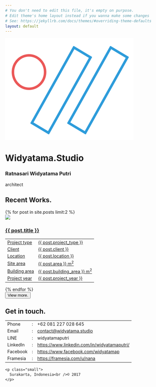 ```yaml
---
# You don't need to edit this file, it's empty on purpose.
# Edit theme's home layout instead if you wanna make some changes
# See: https://jekyllrb.com/docs/themes/#overriding-theme-defaults
layout: default
---
```


<div id="container" class="shadow wrapper">
  <div class="content">
    <img class="big-logo" src="/assets/widyatama-studio-logo.png">
    <h1 class="title">Widyatama.Studio</h1>
    <h3 class="name">Ratnasari Widyatama Putri</h3>
    <div class="jobs monospace">architect</div>
  </div>
</div>

<div id="works">
  <div class="wrapper">
    <h2 class="anchor">Recent Works.</h2>
    {% for post in site.posts limit:2 %}
      <a href="{{ post.url }}">
        <div class="work shadow">
          <img class="work-cover" src="/images/{{ post.image-folder }}/{{ post.cover }}.jpg">
          <div class="work-content">
            <h3 class="work-title">{{ post.title }}</h3>
            <table class="monospace">
              <tr><td>Project type</td><td>{{ post.project_type }}</td></tr>
              <tr><td>Client</td><td>{{ post.client }}</td></tr>
              <tr><td>Location</td><td>{{ post.location }}</td></tr>
              <tr><td>Site area</td><td>{{ post.area }} m<sup>2</sup></td></tr>
              <tr><td>Building area</td><td>{{ post.building_area }} m<sup>2</sup></td></tr>
              <tr><td>Project year</td><td>{{ post.project_year }}</td></tr>
            </table>
          </div>
          <div class="clear"></div>
        </div>
      </a>
    {% endfor %}
  </div>
  <div class="post-btn-list">
    <a href='/works'>
      <button class="btn red shadow monospace">View more.</button>
    </a>
  </div>
</div>

<div id="contact">
  <div class="wrapper">
    <h2 class="anchor">Get in touch.</h2>
    <table class="monospace">
      <tr>
        <td>Phone</td>
        <td>:</td>
        <td>+62 081 227 028 645</td>
      </tr>
      <tr>
        <td>Email</td>
        <td>:</td>
        <td><a href="mailto:contact@widyatama.studio">contact@widyatama.studio</a></td>
      </tr>
      <tr>
        <td>LINE</td>
        <td>:</td>
        <td>widyatamaputri</td>
      </tr>
      <tr>
        <td>LinkedIn</td>
        <td>:</td>
        <td>
        <a href="https://www.linkedin.com/in/widyatamaputri/">https://www.linkedin.com/in/widyatamaputri/</a></td>
      </tr>
      <tr>
        <td>Facebook</td>
        <td>:</td>
        <td><a href="https://www.facebook.com/widyatamap">https://www.facebook.com/widyatamap</a></td>
      </tr>
      <tr>
        <td>Framesia</td>
        <td>:</td>
        <td><a href="https://framesia.com/u/nana">https://framesia.com/u/nana</a></td>
      </tr>
    </table>

    <p class="small">
      Surakarta, Indonesia<br />© 2017
    </p>
  </div>
</div>


<script src="https://soulwire.github.io/sketch.js/js/sketch.min.js"></script>
<script src="/assets/subdiv.js"></script>